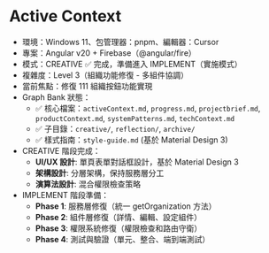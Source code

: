 # Active Context

- 環境：Windows 11、包管理器：pnpm、編輯器：Cursor
- 專案：Angular v20 + Firebase（@angular/fire）
- 模式：CREATIVE ✅ 完成，準備進入 IMPLEMENT（實施模式）
- 複雜度：Level 3（組織功能修復 - 多組件協調）
- 當前焦點：修復 111 組織按鈕功能實現
- Graph Bank 狀態：
  - ✅ 核心檔案：`activeContext.md`, `progress.md`, `projectbrief.md`, `productContext.md`, `systemPatterns.md`, `techContext.md`
  - ✅ 子目錄：`creative/`, `reflection/`, `archive/`
  - ✅ 樣式指南：`style-guide.md` (基於 Material Design 3)
- CREATIVE 階段完成：
  - **UI/UX 設計**: 單頁表單對話框設計，基於 Material Design 3
  - **架構設計**: 分層架構，保持服務層分工
  - **演算法設計**: 混合權限檢查策略
- IMPLEMENT 階段準備：
  - **Phase 1**: 服務層修復（統一 getOrganization 方法）
  - **Phase 2**: 組件層修復（詳情、編輯、設定組件）
  - **Phase 3**: 權限系統修復（權限檢查和路由守衛）
  - **Phase 4**: 測試與驗證（單元、整合、端到端測試）
